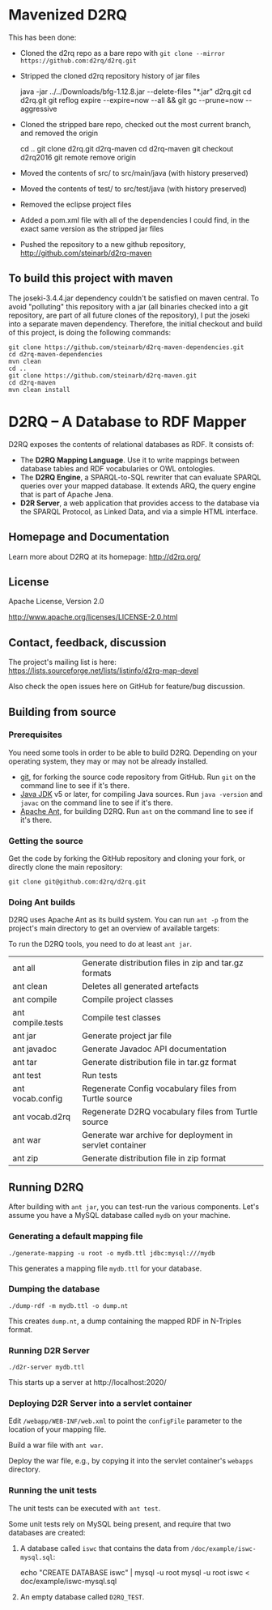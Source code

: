 # Mavenized D2RQ

This has been done:
* Cloned the d2rq repo as a bare repo with ```git clone --mirror https://github.com:d2rq/d2rq.git```
* Stripped the cloned d2rq repository history of jar files

	java -jar ../../Downloads/bfg-1.12.8.jar --delete-files "*.jar" d2rq.git
	cd d2rq.git
	git reflog expire --expire=now --all && git gc --prune=now --aggressive

* Cloned the stripped bare repo, checked out the most current branch, and removed the origin

	cd ..
	git clone d2rq.git d2rq-maven
	cd d2rq-maven
	git checkout d2rq2016
	git remote remove origin

* Moved the contents of src/ to src/main/java (with history preserved)
* Moved the contents of test/ to src/test/java (with history preserved)
* Removed the eclipse project files
* Added a pom.xml file with all of the dependencies I could find, in the exact same version as the stripped jar files
* Pushed the repository to a new github repository, http://github.com/steinarb/d2rq-maven

## To build this project with maven

The joseki-3.4.4.jar dependency couldn't be satisfied on maven central.  To avoid "polluting" this repository with a jar (all binaries checked into a git repository, are part of all future clones of the repository), I put the joseki into a separate maven dependency.  Therefore, the initial checkout and build of this project, is doing the following commands:

	git clone https://github.com/steinarb/d2rq-maven-dependencies.git
    cd d2rq-maven-dependencies
	mvn clean
    cd ..
    git clone https://github.com/steinarb/d2rq-maven.git
    cd d2rq-maven
    mvn clean install


# D2RQ – A Database to RDF Mapper

D2RQ exposes the contents of relational databases as RDF. It consists of:

* The **D2RQ Mapping Language**. Use it to write mappings between database tables and RDF vocabularies or OWL ontologies.
* The **D2RQ Engine**, a SPARQL-to-SQL rewriter that can evaluate SPARQL queries over your mapped database. It extends ARQ, the query engine that is part of Apache Jena.
* **D2R Server**, a web application that provides access to the database via the SPARQL Protocol, as Linked Data, and via a simple HTML interface.

## Homepage and Documentation

Learn more about D2RQ at its homepage: http://d2rq.org/

## License

Apache License, Version 2.0

http://www.apache.org/licenses/LICENSE-2.0.html

## Contact, feedback, discussion

The project's mailing list is here:
https://lists.sourceforge.net/lists/listinfo/d2rq-map-devel

Also check the open issues here on GitHub for feature/bug discussion.

## Building from source

### Prerequisites

You need some tools in order to be able to build D2RQ. Depending on your operating system, they may or may not be already installed.

* [git](http://git-scm.com/), for forking the source code repository from GitHub. Run `git` on the command line to see if it's there.
* [Java JDK](http://www.oracle.com/technetwork/java/javase/downloads/index.html) v5 or later, for compiling Java sources. Run `java -version` and `javac` on the command line to see if it's there.
* [Apache Ant](http://ant.apache.org/), for building D2RQ. Run `ant` on the command line to see if it's there.

### Getting the source

Get the code by forking the GitHub repository and cloning your fork, or directly clone the main repository:

```git clone git@github.com:d2rq/d2rq.git```

### Doing Ant builds

D2RQ uses Apache Ant as its build system. You can run `ant -p` from the project's main directory to get an overview of available targets:

To run the D2RQ tools, you need to do at least `ant jar`.

<table>
<tr><td>ant all</td><td>Generate distribution files in zip and tar.gz formats</td></tr>
<tr><td>ant clean</td><td>Deletes all generated artefacts</td></tr>
<tr><td>ant compile</td><td>Compile project classes</td></tr>
<tr><td>ant compile.tests</td><td>Compile test classes</td></tr>
<tr><td>ant jar</td><td>Generate project jar file</td></tr>
<tr><td>ant javadoc</td><td>Generate Javadoc API documentation</td></tr>
<tr><td>ant tar</td><td>Generate distribution file in tar.gz format</td></tr>
<tr><td>ant test</td><td>Run tests</td></tr>
<tr><td>ant vocab.config</td><td>Regenerate Config vocabulary files from Turtle source</td></tr>
<tr><td>ant vocab.d2rq</td><td>Regenerate D2RQ vocabulary files from Turtle source</td></tr>
<tr><td>ant war</td><td>Generate war archive for deployment in servlet container</td></tr>
<tr><td>ant zip</td><td>Generate distribution file in zip format</td></tr>
</table>

## Running D2RQ

After building with `ant jar`, you can test-run the various components. Let's assume you have a MySQL database called `mydb` on your machine.

### Generating a default mapping file

```./generate-mapping -u root -o mydb.ttl jdbc:mysql:///mydb```

This generates a mapping file `mydb.ttl` for your database.

### Dumping the database

```./dump-rdf -m mydb.ttl -o dump.nt```

This creates `dump.nt`, a dump containing the mapped RDF in N-Triples format.

### Running D2R Server

```./d2r-server mydb.ttl```

This starts up a server at http://localhost:2020/

### Deploying D2R Server into a servlet container

Edit `/webapp/WEB-INF/web.xml` to point the `configFile` parameter to the location of your mapping file.

Build a war file with `ant war`.

Deploy the war file, e.g., by copying it into the servlet container's `webapps` directory.

### Running the unit tests

The unit tests can be executed with `ant test`.

Some unit tests rely on MySQL being present, and require that two databases are created:

1. A database called `iswc` that contains the data from `/doc/example/iswc-mysql.sql`:

    echo "CREATE DATABASE iswc" | mysql -u root
    mysql -u root iswc < doc/example/iswc-mysql.sql

2. An empty database called `D2RQ_TEST`.
